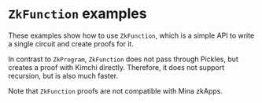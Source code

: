# `ZkFunction` examples

These examples show how to use `ZkFunction`, which is a simple API to write a
single circuit and create proofs for it.

In contrast to `ZkProgram`, `ZkFunction` does not pass through Pickles, but
creates a proof with Kimchi directly. Therefore, it does not support recursion,
but is also much faster.

Note that `ZkFunction` proofs are not compatible with Mina zkApps.
